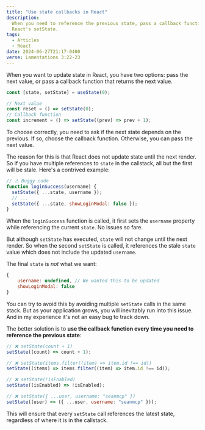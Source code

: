 ```yaml
---
title: "Use state callbacks in React"
description:
  When you need to reference the previous state, pass a callback function to
  React's setState.
tags:
  - Articles
  - React
date: 2024-06-27T21:17-0400
verse: Lamentations 3:22-23
---
```


When you want to update state in React, you have two options: pass the next
value, or pass a callback function that returns the next value.

```js
const [state, setState] = useState(0);

// Next value
const reset = () => setState(0);
// Callback function
const increment = () => setState((prev) => prev + 1);
```

To choose correctly, you need to ask if the next state depends on the previous.
If so, choose the callback function. Otherwise, you can pass the next value.

The reason for this is that React does not update state until the next render.
So if you have multiple references to `state` in the callstack, all but the
first will be stale. Here's a contrived example:

```js
// ⚠ Buggy code
function loginSuccess(username) {
  setState({ ...state, username });
  // ...
  setState({ ...state, showLoginModal: false });
}
```

When the `loginSuccess` function is called, it first sets the `username`
property while referencing the current `state`. No issues so fare.

But although `setState` has executed, `state` will not change until the next
render. So when the second `setState` is called, it references the stale `state`
value which does not include the updated `username`.

The final `state` is _not_ what we want:

```js
{
    username: undefined, // We wanted this to be updated
    showLoginModal: false
}
```

You can try to avoid this by avoiding multiple `setState` calls in the same
stack. But as your application grows, you will inevitably run into this issue.
And in my experience it's not an easy bug to track down.

The better solution is to **use the callback function every time you need to
reference the previous state**:

```js
// ❌ setState(count + 1)
setState((count) => count + 1);

// ❌ setState(items.filter((item) => item.id !== id))
setState((items) => items.filter((item) => item.id !== id));

// ❌ setState(!isEnabled)
setState((isEnabled) => !isEnabled);

// ❌ setState({ ...user, username: "seanmcp" })
setState((user) => ({ ...user, username: "seanmcp" }));
```

This will ensure that every `setState` call references the latest state,
regardless of where it is in the callstack.
